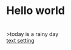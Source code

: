# Hello world
<br/>>today is a rainy day<br/>
[text setting](https://emilyvictoriawyatt.github.io/Coding/sketch_2704_textsetting/)
